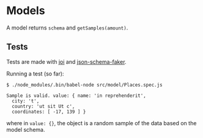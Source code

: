 # Models

A model returns `schema` and `getSamples(amount)`.

## Tests

Tests are made with [joi](https://github.com/hapijs/joi) and [json-schema-faker](https://github.com/json-schema-faker/json-schema-faker).

Running a test (so far):

```
$ ./node_modules/.bin/babel-node src/model/Places.spec.js

Sample is valid. value: { name: 'in reprehenderit',
  city: 't',
  country: 'ut sit Ut c',
  coordinates: [ -17, 139 ] }
```

where in `value: {}`, the object is a random sample of the data based on the model schema.

